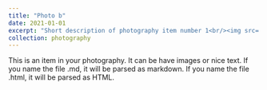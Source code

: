```yaml
---
title: "Photo b"
date: 2021-01-01
excerpt: "Short description of photography item number 1<br/><img src='/images/500x300.png'>"
collection: photography
---
```


This is an item in your photography. It can be have images or nice text. If you name the file .md, it will be parsed as markdown. If you name the file .html, it will be parsed as HTML.  

